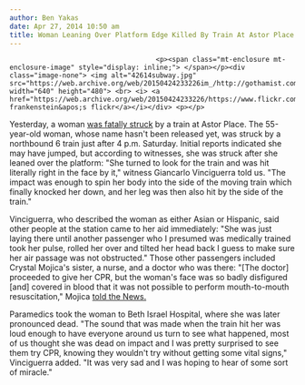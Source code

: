 ```yaml
---
author: Ben Yakas
date: Apr 27, 2014 10:50 am
title: Woman Leaning Over Platform Edge Killed By Train At Astor Place
---
```


	
										<p><span class="mt-enclosure mt-enclosure-image" style="display: inline;"> </span></p><div class="image-none"> <img alt="42614subway.jpg" src="https://web.archive.org/web/20150424233226im_/http://gothamist.com/attachments/byakas/42614subway.jpg" width="640" height="480"> <br> <i> <a href="https://web.archive.org/web/20150424233226/https://www.flickr.com/photos/frankenstein/2961608913/">paul frankenstein&apos;s flickr</a></i></div> <p></p>

<p>Yesterday, a woman <a href="https://web.archive.org/web/20150424233226/http://gothamist.com/2014/04/26/woman_struck_by_subway_at_astor_pla.php">was fatally struck</a> by a train at Astor Place. The 55-year-old woman, whose name hasn&apos;t been released yet, was struck by a northbound 6 train just after 4 p.m. Saturday. Initial reports indicated she may have jumped, but according to witnesses, she was struck after she leaned over the platform: &quot;She turned to look for the train and was hit literally right in the face by it,&quot; witness Giancarlo Vinciguerra told us. &quot;The impact was enough to spin her body into the side of the moving train which finally knocked her down, and her leg was then also hit by the side of the train.&quot;</p>

<p>Vinciguerra, who described the woman as either Asian or Hispanic, said other people at the station came to her aid immediately: &quot;She was just laying there until another passenger who I presumed was medically trained took her pulse, rolled her over and tilted her head back I guess to make sure her air passage was not obstructed.&quot; Those other passengers included Crystal Mojica&apos;s sister, a nurse, and a doctor who was there: &quot;[The doctor] proceeded to give her CPR, but the woman&apos;s face was so badly disfigured [and] covered in blood that it was not possible to perform mouth-to-mouth resuscitation,&quot; Mojica <a href="https://web.archive.org/web/20150424233226/http://www.nydailynews.com/new-york/woman-killed-6-train-leaned-platform-edge-article-1.1770517">told the News.</a></p>

<p>Paramedics took the woman to Beth Israel Hospital, where she was later pronounced dead. &quot;The sound that was made when the train hit her was loud enough to have everyone around us turn to see what happened, most of us thought she was dead on impact and I was pretty surprised to see them try CPR, knowing they wouldn&apos;t try without getting some vital signs,&quot; Vinciguerra added. &quot;It was very sad and I was hoping to hear of some sort of miracle.&quot;</p>					
										
									
				